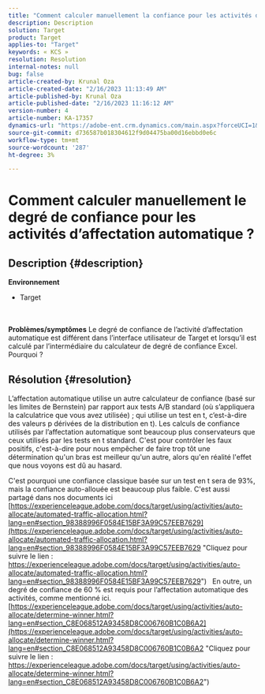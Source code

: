 ```yaml
---
title: "Comment calculer manuellement la confiance pour les activités d’affectation automatique ?"
description: Description
solution: Target
product: Target
applies-to: "Target"
keywords: « KCS »
resolution: Resolution
internal-notes: null
bug: false
article-created-by: Krunal Oza
article-created-date: "2/16/2023 11:13:49 AM"
article-published-by: Krunal Oza
article-published-date: "2/16/2023 11:16:12 AM"
version-number: 4
article-number: KA-17357
dynamics-url: "https://adobe-ent.crm.dynamics.com/main.aspx?forceUCI=1&pagetype=entityrecord&etn=knowledgearticle&id=de4027f9-eaad-ed11-aad1-6045bd006793"
source-git-commit: d736587b018304612f9d04475ba00d16ebbd0e6c
workflow-type: tm+mt
source-wordcount: '287'
ht-degree: 3%

---
```


# Comment calculer manuellement le degré de confiance pour les activités d’affectation automatique ?

## Description {#description}

<b>Environnement</b>
- Target

<br> <br><b>Problèmes/symptômes</b>
Le degré de confiance de l’activité d’affectation automatique est différent dans l’interface utilisateur de Target et lorsqu’il est calculé par l’intermédiaire du calculateur de degré de confiance Excel. Pourquoi ?


## Résolution {#resolution}


L’affectation automatique utilise un autre calculateur de confiance (basé sur les limites de Bernstein) par rapport aux tests A/B standard (où s’appliquera la calculatrice que vous avez utilisée) ; qui utilise un test en t, c’est-à-dire des valeurs p dérivées de la distribution en t).
Les calculs de confiance utilisés par l’affectation automatique sont beaucoup plus conservateurs que ceux utilisés par les tests en t standard. C&#39;est pour contrôler les faux positifs, c&#39;est-à-dire pour nous empêcher de faire trop tôt une détermination qu&#39;un bras est meilleur qu&#39;un autre, alors qu&#39;en réalité l&#39;effet que nous voyons est dû au hasard.

C&#39;est pourquoi une confiance classique basée sur un test en t sera de 93%, mais la confiance auto-allouée est beaucoup plus faible. C&#39;est aussi partagé dans nos documents ici  [https://experienceleague.adobe.com/docs/target/using/activities/auto-allocate/automated-traffic-allocation.html?lang=en#section_98388996F0584E15BF3A99C57EEB7629](https://experienceleague.adobe.com/docs/target/using/activities/auto-allocate/automated-traffic-allocation.html?lang=en#section_98388996F0584E15BF3A99C57EEB7629 "Cliquez pour suivre le lien : https://experienceleague.adobe.com/docs/target/using/activities/auto-allocate/automated-traffic-allocation.html?lang=en#section_98388996F0584E15BF3A99C57EEB7629")
 
En outre, un degré de confiance de 60 % est requis pour l’affectation automatique des activités, comme mentionné ici.  [https://experienceleague.adobe.com/docs/target/using/activities/auto-allocate/determine-winner.html?lang=en#section_C8E068512A93458D8C006760B1C0B6A2](https://experienceleague.adobe.com/docs/target/using/activities/auto-allocate/determine-winner.html?lang=en#section_C8E068512A93458D8C006760B1C0B6A2 "Cliquez pour suivre le lien : https://experienceleague.adobe.com/docs/target/using/activities/auto-allocate/determine-winner.html?lang=en#section_C8E068512A93458D8C006760B1C0B6A2")
<br> 